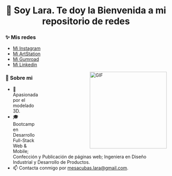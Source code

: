 <h1 align="center">👋 Soy Lara. Te doy la Bienvenida a mi repositorio de redes</h1>


<h3>✨ Mis redes</h3>

<ul>
  <li><a href="https://www.instagram.com/larartgc/" alt="Instagram Larartgc" title="Instagram Larartgc">Mi Instagram</a></li>
    <li><a href="https://www.artstation.com/lara_mesa" alt="ArtStation Larartgc" title="ArtStation Larartgc">Mi ArtStation</a></li>
  <li><a href="https://larartgc.gumroad.com/" alt="Gumroad Larartgc" title="Gumroad Larartgc">Mi Gumroad</a></li>
    <li><a href="https://www.linkedin.com/in/lara-mesa-cubas/" alt="Linkedin Larartgc" title="Linkedin Larartgc">Mi Linkedin</a></li>
</ul>

<p dir="auto">
<animated-image data-catalyst="" style="float: right; width: 400px;"><img align="right" height="240" alt="GIF" src="https://i.giphy.com/media/v1.Y2lkPTc5MGI3NjExYTM1ZjkyZ2kwcDM1bjl1b2hkcjJrcDR2OGdxcXJnaXF3eHhzbzZ6NiZlcD12MV9pbnRlcm5hbF9naWZfYnlfaWQmY3Q9Zw/xT8qB1SzJ7UQ4t6izu/giphy.gif" style="max-width: 100%; display: inline-block; " alt="Programando con Lara" title="Programando con Lara">

      
<h3>🌵 Sobre mi</h3>

<ul dir="auto">
<li>💜 Apasionada por el modelado 3D.</li>
<li>🎓 Bootcamp en Desarrollo Full-Stack Web & Mobile; Confección y Publicación de páginas web; Ingeniera en Diseño Industrial y Desarrollo de Productos.</li>
<li>📫 Contacta conmigo por <a href="mailto:mesacubas.lara@gmail.com" alt="correo de Lara" title="correo de Lara" >mesacubas.lara@gmail.com</a>.</li>
</ul>
